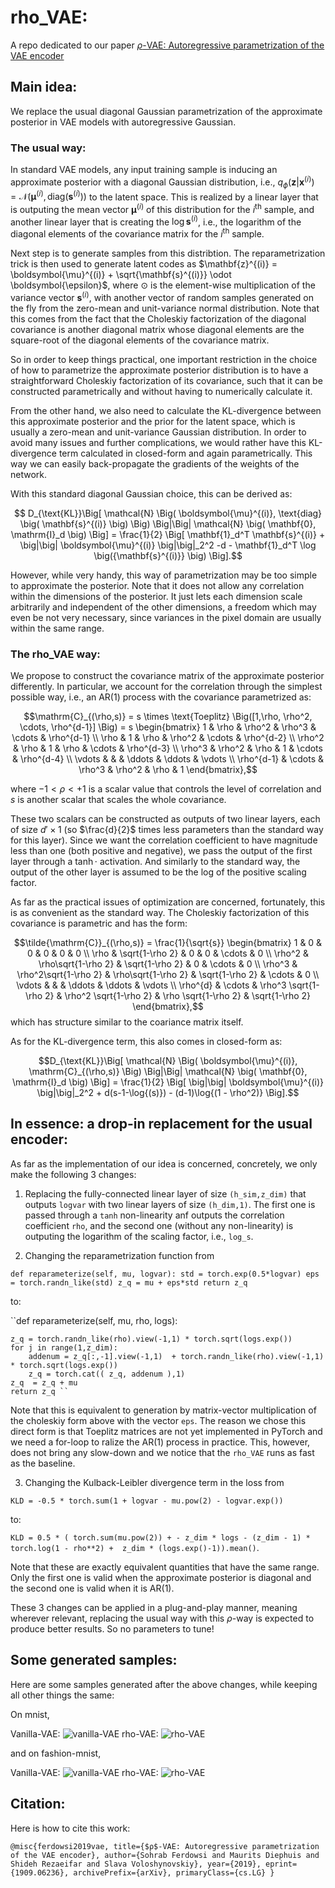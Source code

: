 # rho_VAE:

A repo dedicated to our paper [$\rho$-VAE: Autoregressive parametrization of the VAE encoder](https://arxiv.org/abs/1909.06236)

## Main idea:

We replace the usual diagonal Gaussian parametrization of the approximate posterior in VAE models with autoregressive Gaussian.

### The usual way:

In standard VAE models, any input training sample is inducing an approximate posterior with a diagonal Gaussian distribution, i.e., $q_{\phi}(\mathbf{z}|\mathbf{x}^{(i)}) = \mathcal{N} \big( \boldsymbol{\mu}^{(i)}, \text{diag} (\mathbf{s}^{(i)})  \big)$ to the latent space. This is realized by a linear layer that is outputing the mean vector $\boldsymbol{\mu}^{(i)}$ of this distribution for the $i^{\text{th}}$ sample, and another linear layer that is creating the $\log{\mathbf{s}^{(i)}}$, i.e., the logarithm of the diagonal elements of the covariance matrix for the $i^{\text{th}}$ sample.

Next step is to generate samples from this distribtion. The reparametrization trick is then used to generate latent codes as $\mathbf{z}^{(i)} = \boldsymbol{\mu}^{(i)} + \sqrt{\mathbf{s}^{(i)}} \odot \boldsymbol{\epsilon}$, where $\odot$ is the element-wise multiplication of the variance vector $\mathbf{s}^{(i)}$, with another vector of random samples generated on the fly from the zero-mean and unit-variance normal distribution. Note that this comes from the fact that the Choleskiy factorization of the diagonal covariance is another diagonal matrix whose diagonal elements are the square-root of the diagonal elements of the covariance matrix.

So in order to keep things practical, one important restriction in the choice of how to parametrize the approximate posterior distribution is to have a straightforward Choleskiy factorization of its covariance, such that it can be constructed parametrically and without having to numerically calculate it.

From the other hand, we also need to calculate the KL-divergence between this approximate posterior and the prior for the latent space, which is usually a zero-mean and unit-variance Gaussian distribution. In order to avoid many issues and further complications, we would rather have this KL-divergence term calculated in closed-form and again parametrically. This way we can easily back-propagate the gradients of the weights of the network.

With this standard diagonal Gaussian choice, this can be derived as:

$$ D_{\text{KL}}\Big[ \mathcal{N} \Big( \boldsymbol{\mu}^{(i)}, \text{diag} \big( \mathbf{s}^{(i)} \big) \Big)    \Big|\Big|  \mathcal{N} \big( \mathbf{0}, \mathrm{I}_d \big)  \Big] = \frac{1}{2} \Big[ \mathbf{1}_d^T \mathbf{s}^{(i)} + \big|\big| \boldsymbol{\mu}^{(i)} \big|\big|_2^2 -d -  \mathbf{1}_d^T \log \big({\mathbf{s}^{(i)}} \big) \Big].$$

However, while very handy, this way of parametrization may be too simple to approximate the posterior. Note that it does not allow any correlation within the dimensions of the posterior. It just lets each dimension scale arbitrarily and independent of the other dimensions, a freedom which may even be not very necessary, since variances in the pixel domain are usually within the same range.

### The rho_VAE way:

We propose to construct the covariance matrix of the approximate posterior differently. In particular, we account for the correlation through the simplest possible way, i.e., an AR(1) process with the covariance parametrized as:

$$\mathrm{C}_{(\rho,s)} = s \times  \text{Toeplitz} \Big([1,\rho, \rho^2, \cdots, \rho^{d-1}] \Big)
= s \begin{bmatrix}
    1          & \rho        & \rho^2     & \rho^3       & \cdots   & \rho^{d-1} \\
    \rho       & 1           & \rho       & \rho^2       & \cdots   & \rho^{d-2} \\
    \rho^2     & \rho        & 1          & \rho         & \cdots   & \rho^{d-3} \\
    \rho^3     & \rho^2      & \rho       & 1            & \cdots   & \rho^{d-4} \\
    \vdots     &       &       & \ddots       & \ddots   & \vdots      \\
    \rho^{d-1} & \cdots  & \rho^3 & \rho^2   & \rho   & 1
  \end{bmatrix},$$
  
where $-1 < \rho < +1$ is a scalar value that controls the level of correlation and $s$ is another scalar that scales the whole covariance.

These two scalars can be constructed as outputs of two linear layers, each of size $d' \times 1$ (so $\frac{d}{2}$ times less parameters than the standard way for this layer). Since we want the correlation coefficient to have magnitude less than one (both positive and negative), we pass the output of the first layer through a $\tanh{\cdot}$ activation. And similarly to the standard way, the output of the other layer is assumed to be the log of the positive scaling factor. 


As far as the practical issues of optimization are concerned, fortunately, this is as convenient as the standard way. The Choleskiy factorization of this covariance is parametric and has the form:

$$\tilde{\mathrm{C}}_{(\rho,s)} = \frac{1}{\sqrt{s}} \begin{bmatrix}
    1          & 0        & 0     & 0       & 0   & 0 \\
    \rho       & \sqrt{1-\rho 2}           & 0       & 0       & \cdots   & 0 \\
    \rho^2     & \rho\sqrt{1-\rho 2}        & \sqrt{1-\rho 2}          & 0         & \cdots   & 0 \\
    \rho^3     & \rho^2\sqrt{1-\rho 2}      & \rho\sqrt{1-\rho 2}       & \sqrt{1-\rho 2}           & \cdots   & 0 \\
    \vdots     &       &       & \ddots       & \ddots   & \vdots      \\
    \rho^{d} & \cdots  & \rho^3 \sqrt{1-\rho 2} & \rho^2 \sqrt{1-\rho 2}   & \rho \sqrt{1-\rho 2}   & \sqrt{1-\rho 2}
  \end{bmatrix},$$
which has structure similar to the coariance matrix itself.
  
As for the KL-divergence term, this also comes in closed-form as:

$$D_{\text{KL}}\Big[ \mathcal{N} \Big( \boldsymbol{\mu}^{(i)}, \mathrm{C}_{(\rho,s)} \Big)    \Big|\Big|  \mathcal{N} \big( \mathbf{0}, \mathrm{I}_d \big)  \Big] = \frac{1}{2} \Big[
\big|\big| \boldsymbol{\mu}^{(i)} \big|\big|_2^2 + d(s-1-\log{(s)})  - (d-1)\log{(1 - \rho^2)}  
\Big].$$


## In essence: a drop-in replacement for the usual encoder:

As far as the implementation of our idea is concerned, concretely, we only make the following 3 changes:

1. Replacing the fully-connected linear layer of size ``(h_sim,z_dim)`` that outputs ``logvar`` with two linear layers of size ``(h_dim,1)``. The first one is passed through a ``tanh`` non-linearity anf outputs the correlation coefficient ``rho``, and the second one (without any non-linearity) is outputing the logarithm of the scaling factor, i.e., ``log_s``.

2. Changing the reparametrization function from 

``def reparameterize(self, mu, logvar):
    std = torch.exp(0.5*logvar)
    eps = torch.randn_like(std)
    z_q = mu + eps*std
    return z_q``

to:

``def reparameterize(self, mu, rho, logs):

    z_q = torch.randn_like(rho).view(-1,1) * torch.sqrt(logs.exp())
    for j in range(1,z_dim):
        addenum = z_q[:,-1].view(-1,1)  + torch.randn_like(rho).view(-1,1) * torch.sqrt(logs.exp())
        z_q = torch.cat(( z_q, addenum ),1)        
    z_q  = z_q + mu  
    return z_q ``

Note that this is equivalent to generation by matrix-vector multiplication of the choleskiy form above with the vector ``eps``. The reason we chose this direct form is that Toeplitz matrices are not yet implemented in PyTorch and we need a for-loop to ralize the AR(1) process in practice. This, however, does not bring any slow-down and we notice that the ``rho_VAE`` runs as fast as the baseline.

3. Changing the Kulback-Leibler divergence term in the loss from

``KLD = -0.5 * torch.sum(1 + logvar - mu.pow(2) - logvar.exp()) ``

to: 

``KLD = 0.5 * ( torch.sum(mu.pow(2)) + - z_dim * logs - (z_dim - 1) * torch.log(1 - rho**2) +  z_dim * (logs.exp()-1)).mean()``.

Note that these are exactly equivalent quantities that have the same range. Only the first one is valid when the approximate posterior is diagonal and the second one is valid when it is AR(1).


These 3 changes can be applied in a plug-and-play manner, meaning wherever relevant, replacing the usual way with this $\rho$-way is expected to produce better results. So no parameters to tune!


## Some generated samples:

Here are some samples generated after the above changes, while keeping all other things the same:

On mnist,

Vanilla-VAE:
![vanilla-VAE](paper/figs/VanillaVAE_mnist.png)
rho-VAE:
![rho-VAE](paper/figs/RHO_VanillaVAE_mnist.png)

and on fashion-mnist,

Vanilla-VAE:
![vanilla-VAE](paper/figs/VanillaVAE_fashion.png)
rho-VAE:
![rho-VAE](paper/figs/RHO_VanillaVAE_fashion.png)


## Citation:

Here is how to cite this work:

``@misc{ferdowsi2019vae,
    title={$ρ$-VAE: Autoregressive parametrization of the VAE encoder},
    author={Sohrab Ferdowsi and Maurits Diephuis and Shideh Rezaeifar and Slava Voloshynovskiy},
    year={2019},
    eprint={1909.06236},
    archivePrefix={arXiv},
    primaryClass={cs.LG}
}``
